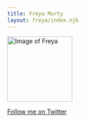 ```yaml
---
title: Freya Murty
layout: freya/index.njk
---
```


<img alt="Image of Freya" height="150" width="150" src="/images/freya/freya-murty_2023.jpg" class="avatar-image">

[Follow me on Twitter](https://twitter.com/freyamurty)
